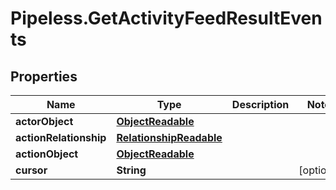 # Pipeless.GetActivityFeedResultEvents

## Properties

Name | Type | Description | Notes
------------ | ------------- | ------------- | -------------
**actorObject** | [**ObjectReadable**](ObjectReadable.md) |  | 
**actionRelationship** | [**RelationshipReadable**](RelationshipReadable.md) |  | 
**actionObject** | [**ObjectReadable**](ObjectReadable.md) |  | 
**cursor** | **String** |  | [optional] 


